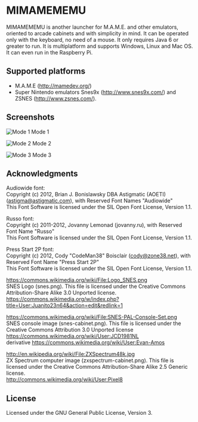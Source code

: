 # MIMAMEMEMU #

MIMAMEMEMU is another launcher for M.A.M.E. and other emulators, oriented to arcade cabinets and with simplicity in mind. It can be operated only with the keyboard, no need of a mouse. It only requires Java 6 or greater to run. It is multiplatform and supports Windows, Linux and Mac OS. It can even run in the Raspberry Pi.

## Supported platforms ##

* M.A.M.E (http://mamedev.org/)  
* Super Nintendo emulators Snes9x (http://www.snes9x.com/) and ZSNES (http://www.zsnes.com/).

## Screenshots ##

![Mode 1](https://raw.github.com/adrianromero/mimamememu/master/screenshot-1.png)
Mode 1

![Mode 2](https://raw.github.com/adrianromero/mimamememu/master/screenshot-2.png)
Mode 2

![Mode 3](https://raw.github.com/adrianromero/mimamememu/master/screenshot-3.png)
Mode 3

## Acknowledgments ##

Audiowide font:  
Copyright (c) 2012, Brian J. Bonislawsky DBA Astigmatic (AOETI) (astigma@astigmatic.com), with Reserved Font Names "Audiowide"  
This Font Software is licensed under the SIL Open Font License, Version 1.1.  

Russo font:  
Copyright (c) 2011-2012, Jovanny Lemonad (jovanny.ru), with Reserved Font Name "Russo"  
This Font Software is licensed under the SIL Open Font License, Version 1.1.  

Press Start 2P font:  
Copyright (c) 2012, Cody "CodeMan38" Boisclair (cody@zone38.net), with Reserved Font Name "Press Start 2P"  
This Font Software is licensed under the SIL Open Font License, Version 1.1.  

https://commons.wikimedia.org/wiki/File:Logo_SNES.png  
SNES Logo (snes.png). This file is licensed under the Creative Commons Attribution-Share Alike 3.0 Unported license.  
https://commons.wikimedia.org/w/index.php?title=User:Juanito23n64&action=edit&redlink=1  

https://commons.wikimedia.org/wiki/File:SNES-PAL-Console-Set.png  
SNES console image (snes-cabinet.png). This file is licensed under the Creative Commons Attribution 3.0 Unported license  
https://commons.wikimedia.org/wiki/User:JCD1981NL  
derivative https://commons.wikimedia.org/wiki/User:Evan-Amos  

http://en.wikipedia.org/wiki/File:ZXSpectrum48k.jpg  
ZX Spectrum computer image (zxspectrum-cabinet.png). This file is licensed under the Creative Commons Attribution-Share Alike 2.5 Generic license.  
http://commons.wikimedia.org/wiki/User:Pixel8  

## License ##

Licensed under the GNU General Public License, Version 3.